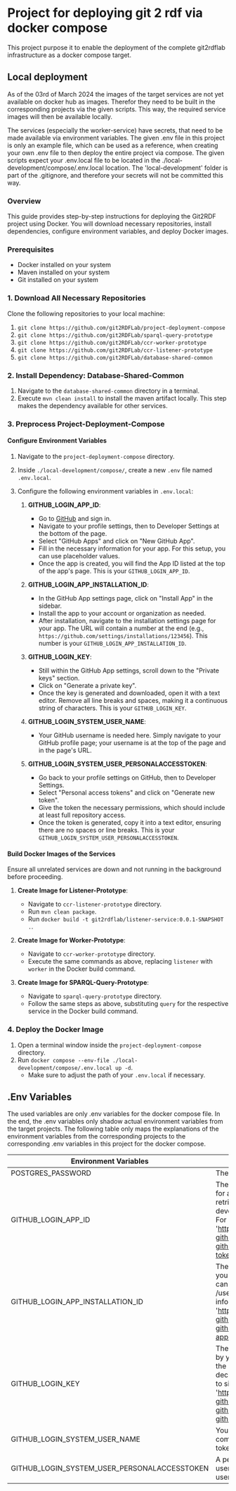 # Project for deploying git 2 rdf via docker compose

This project purpose it to enable the deployment of the complete git2rdflab infrastructure as a docker compose target. 

## Local deployment
As of the 03rd of March 2024 the images of the target services are not yet available on docker hub as images.
Therefor they need to be built in the corresponding projects via the given scripts. This way, the required
service images will then be available locally. 

The services (especially the worker-service) have secrets, that need to be made available via environment variables.
The given .env file in this project is only an example file, which can be used as a reference, when creating your own 
.env file to then deploy the entire project via compose. The given scripts expect your .env.local file to be located
in the ./local-development/compose/.env.local location. The 'local-development' folder is part of the .gitignore,
and therefore your secrets will not be committed this way.

### Overview

This guide provides step-by-step instructions for deploying the Git2RDF project using Docker. You will download necessary repositories, install dependencies, configure environment variables, and deploy Docker images.

### Prerequisites

- Docker installed on your system
- Maven installed on your system
- Git installed on your system

### 1. Download All Necessary Repositories

Clone the following repositories to your local machine:

1. `git clone https://github.com/git2RDFLab/project-deployment-compose`
2. `git clone https://github.com/git2RDFLab/sparql-query-prototype`
3. `git clone https://github.com/git2RDFLab/ccr-worker-prototype`
4. `git clone https://github.com/git2RDFLab/ccr-listener-prototype`
5. `git clone https://github.com/git2RDFLab/database-shared-common`

### 2. Install Dependency: Database-Shared-Common

1. Navigate to the `database-shared-common` directory in a terminal.
2. Execute `mvn clean install` to install the maven artifact locally. This step makes the dependency available for other services.

### 3. Preprocess Project-Deployment-Compose

#### Configure Environment Variables

1. Navigate to the `project-deployment-compose` directory.
2. Inside `./local-development/compose/`, create a new `.env` file named `.env.local`.
3. Configure the following environment variables in `.env.local`:

    1. **GITHUB_LOGIN_APP_ID**:
        - Go to [GitHub](https://github.com) and sign in.
        - Navigate to your profile settings, then to Developer Settings at the bottom of the page.
        - Select "GitHub Apps" and click on "New GitHub App".
        - Fill in the necessary information for your app. For this setup, you can use placeholder values.
        - Once the app is created, you will find the App ID listed at the top of the app's page. This is your `GITHUB_LOGIN_APP_ID`.

    2. **GITHUB_LOGIN_APP_INSTALLATION_ID**:
        - In the GitHub App settings page, click on "Install App" in the sidebar.
        - Install the app to your account or organization as needed.
        - After installation, navigate to the installation settings page for your app. The URL will contain a number at the end (e.g., `https://github.com/settings/installations/123456`). This number is your `GITHUB_LOGIN_APP_INSTALLATION_ID`.

    3. **GITHUB_LOGIN_KEY**:
        - Still within the GitHub App settings, scroll down to the "Private keys" section.
        - Click on "Generate a private key".
        - Once the key is generated and downloaded, open it with a text editor. Remove all line breaks and spaces, making it a continuous string of characters. This is your `GITHUB_LOGIN_KEY`.

    4. **GITHUB_LOGIN_SYSTEM_USER_NAME**:
        - Your GitHub username is needed here. Simply navigate to your GitHub profile page; your username is at the top of the page and in the page's URL.

    5. **GITHUB_LOGIN_SYSTEM_USER_PERSONALACCESSTOKEN**:
        - Go back to your profile settings on GitHub, then to Developer Settings.
        - Select "Personal access tokens" and click on "Generate new token".
        - Give the token the necessary permissions, which should include at least full repository access.
        - Once the token is generated, copy it into a text editor, ensuring there are no spaces or line breaks. This is your `GITHUB_LOGIN_SYSTEM_USER_PERSONALACCESSTOKEN`.


#### Build Docker Images of the Services

Ensure all unrelated services are down and not running in the background before proceeding.

1. **Create Image for Listener-Prototype**:
   - Navigate to `ccr-listener-prototype` directory.
   - Run `mvn clean package`.
   - Run `docker build -t git2rdflab/listener-service:0.0.1-SNAPSHOT .`.

2. **Create Image for Worker-Prototype**:
   - Navigate to `ccr-worker-prototype` directory.
   - Execute the same commands as above, replacing `listener` with `worker` in the Docker build command.

3. **Create Image for SPARQL-Query-Prototype**:
   - Navigate to `sparql-query-prototype` directory.
   - Follow the same steps as above, substituting `query` for the respective service in the Docker build command.

### 4. Deploy the Docker Image

1. Open a terminal window inside the `project-deployment-compose` directory.
2. Run `docker compose --env-file ./local-development/compose/.env.local up -d`.
   - Make sure to adjust the path of your `.env.local` if necessary.


## .Env Variables
The used variables are only .env variables for the docker compose file. In the end, the .env variables only shadow
actual environment variables from the target projects. The following table only maps the explanations of the
environment variables from the corresponding projects to the corresponding .env variables in this project for the 
docker compose.

| Environment Variables                        | Description                                                                                                                                                                                                                                                                                                                             |
|----------------------------------------------|-----------------------------------------------------------------------------------------------------------------------------------------------------------------------------------------------------------------------------------------------------------------------------------------------------------------------------------------|
| POSTGRES_PASSWORD                            | The password of the postgres.                                                                                                                                                                                                                                                                                                           |
| GITHUB_LOGIN_APP_ID                          | The id of your github app, which you use for authentication to github. The id can be retrieved from the user -> settings -> developer settings -> (github app) menu. For more information see 'https://docs.github.com/en/apps/creating-github-apps/authenticating-with-a-github-app/generating-a-json-web-token-jwt-for-a-github-app'. |
| GITHUB_LOGIN_APP_INSTALLATION_ID             | The installation id of your github app, which you use for authentication to github. The id can be retrieved for example via 'GET /users/{username}/installation'. For more information see 'https://docs.github.com/en/apps/creating-github-apps/authenticating-with-a-github-app/authenticating-as-a-github-app-installation'.         |
| GITHUB_LOGIN_KEY                             | The private pem-base64-key generated by your github app. Var should only contain the base64. Remove the Key-Type declarations and line breaks. Will be used to sign jwt tokens. For more information see 'https://docs.github.com/en/apps/creating-github-apps/authenticating-with-a-github-app/managing-private-keys-for-github-apps'. |
| GITHUB_LOGIN_SYSTEM_USER_NAME                | Your github login username. Is used in combination with your personal access token to pull git repos from github.                                                                                                                                                                                                                       |
| GITHUB_LOGIN_SYSTEM_USER_PERSONALACCESSTOKEN | A personal access token for your github user. Is used in combination with your username to pull git repos from github.                                                                                                                                                                                                                  |
